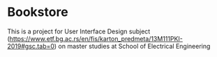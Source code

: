 # Bookstore
This is a project for User Interface Design subject (https://www.etf.bg.ac.rs/en/fis/karton_predmeta/13M111PKI-2019#gsc.tab=0) on master studies at School of Electrical Engineering
